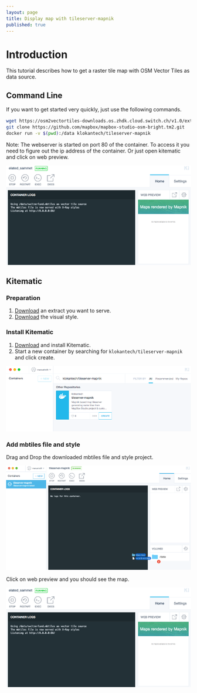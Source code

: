 ```yaml
---
layout: page
title: Display map with tileserver-mapnik
published: true
---
```


# Introduction

This tutorial describes how to get a raster tile map with OSM Vector Tiles as data source.

## Command Line

If you want to get started very quickly, just use the following commands.

```bash
wget https://osm2vectortiles-downloads.os.zhdk.cloud.switch.ch/v1.0/extracts/zurich.mbtiles
git clone https://github.com/mapbox/mapbox-studio-osm-bright.tm2.git
docker run -v $(pwd):/data klokantech/tileserver-mapnik
```
Note: The webserver is started on port 80 of the container. To access it you need to figure out the ip address of the container. Or just open kitematic and click on web preview.

![Container running and serving tiles](/media/tileserver_kitematic_running.png)

## Kitematic

### Preparation

1. [Download](http://osm2vectortiles.org/downloads) an extract you want to serve.
2. [Download](https://github.com/mapbox/mapbox-studio-osm-bright.tm2.git) the visual style.

### Install Kitematic

1. [Download](https://www.docker.com/docker-toolbox) and install Kitematic. 
2. Start a new container by searching for `klokantech/tileserver-mapnik` and click create. 

![Search Container](/media/search_container.png)

### Add mbtiles file and style

Drag and Drop the downloaded mbtiles file and style project.

![Add resources to tileserver](/media/tileserver_add_resources.png)

Click on web preview and you should see the map.

![Container running and serving tiles](/media/tileserver_kitematic_running.png)
